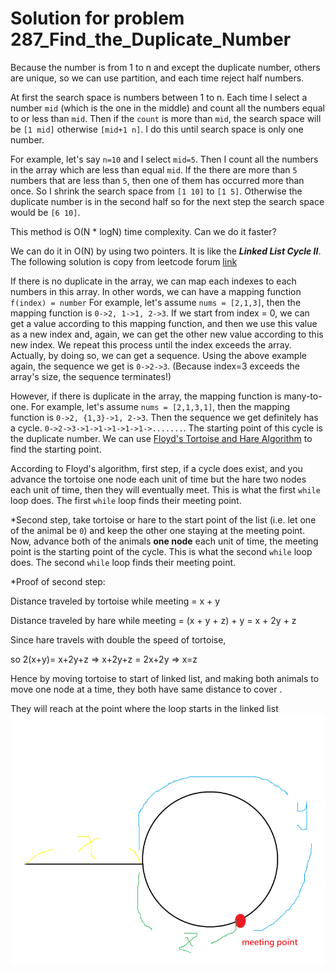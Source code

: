 # Solution for problem 287_Find_the_Duplicate_Number

Because the number is from 1 to n and except the duplicate number, others are unique, so we can use partition, and each time reject half numbers.

At first the search space is numbers between 1 to n. Each time I select a number `mid` (which is the one in the middle) and count all the numbers equal to or less than `mid`. Then if the `count` is more than `mid`, the search space will be `[1 mid]` otherwise `[mid+1 n]`. I do this until search space is only one number.

For example, let's say `n=10` and I select `mid=5`. Then I count all the numbers in the array which are less than equal `mid`. If the there are more than `5` numbers that are less than `5`, then one of them has occurred more than once. So I shrink the search space from `[1 10]` to `[1 5]`. Otherwise the duplicate number is in the second half so for the next step the search space would be `[6 10]`. 

This method is O(N * logN) time complexity. Can we do it faster?

We can do it in O(N) by using two pointers. It is like the ***Linked List Cycle II***. The following solution is copy from leetcode forum [link](<https://leetcode.com/problems/find-the-duplicate-number/discuss/72846/My-easy-understood-solution-with-O(n)-time-and-O(1)-space-without-modifying-the-array.-With-clear-explanation.>)

If there is no duplicate in the array, we can map each indexes to each numbers in this array. In other words, we can have a mapping function `f(index) = number`
For example, let's assume
`nums = [2,1,3]`, then the mapping function is `0->2, 1->1, 2->3`.
If we start from index = 0, we can get a value according to this mapping function, and then we use this value as a new index and, again, we can get the other new value according to this new index. We repeat this process until the index exceeds the array. Actually, by doing so, we can get a sequence. Using the above example again, the sequence we get is `0->2->3`. (Because index=3 exceeds the array's size, the sequence terminates!)

However, if there is duplicate in the array, the mapping function is many-to-one.
For example, let's assume
`nums = [2,1,3,1]`, then the mapping function is `0->2, {1,3}->1, 2->3`. Then the sequence we get definitely has a cycle. `0->2->3->1->1->1->1->1->.......`. The starting point of this cycle is the duplicate number.
We can use [Floyd's Tortoise and Hare Algorithm](https://en.wikipedia.org/wiki/Cycle_detection) to find the starting point.

According to Floyd's algorithm, first step, if a cycle does exist, and you advance the tortoise one node each unit of time but the hare two nodes each unit of time, then they will eventually meet. This is what the first `while` loop does. The first `while` loop finds their meeting point.

*Second step, take tortoise or hare to the start point of the list (i.e. let one of the animal be `0`) and keep the other one staying at the meeting point. Now, advance both of the animals **one node** each unit of time, the meeting point is the starting point of the cycle. This is what the second `while` loop does. The second `while` loop finds their meeting point.

*Proof of second step:

Distance traveled by tortoise while meeting = x + y

Distance traveled by hare while meeting = (x + y + z) + y = x + 2y + z

Since hare travels with double the speed of tortoise,

so 2(x+y)= x+2y+z => x+2y+z = 2x+2y => x=z

Hence by moving tortoise to start of linked list, and making both animals to move one node at a time, they both have same distance to cover .

They will reach at the point where the loop starts in the linked list
![0_1498216321749_1.png](./twopointers.png)